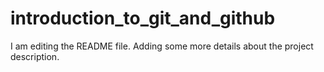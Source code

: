 # introduction_to_git_and_github

I am editing the README file. Adding some more details about the project description.
